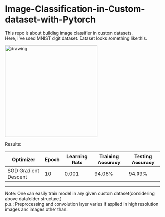 # Image-Classification-in-Custom-dataset-with-Pytorch
This repo is about building image classifier in custom datasets.  
Here, i've used MNIST digit dataset. 
Dataset looks something like this.  
<!-- ![image](https://user-images.githubusercontent.com/40908371/175806103-01d7d07e-54aa-4e44-9adf-5cf9233e00de.png) -->
<img src="https://user-images.githubusercontent.com/40908371/175806103-01d7d07e-54aa-4e44-9adf-5cf9233e00de.png" alt="drawing" width="300"/>


Results:  

|  Optimizer | Epoch | Learning Rate| Training Accuracy | Testing Accuracy |
| --- | --- | --- | --- | --- |
|     SGD Gradient Descent          |  10  | 0.001 | 94.06% | 94.09%
---------------------------------------------------------------------------------  


Note: One can easily train model in any given custom dataset(considering above datafolder structure.)  
p.s.: Preprocessing and convolution layer varies if applied in high resolution images and images other than.

